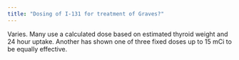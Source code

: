 ```yaml
---
title: "Dosing of I-131 for treatment of Graves?"
---
```

Varies. Many use a calculated dose based on estimated thyroid weight and 24 hour uptake. Another has shown one of three fixed doses up to 15 mCi to be equally effective.

